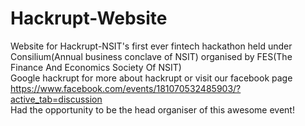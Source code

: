 # Hackrupt-Website
Website for Hackrupt-NSIT's first ever fintech hackathon held under Consilium(Annual business conclave of NSIT) organised by FES(The Finance And Economics Society Of NSIT)
<br>
Google hackrupt for more about hackrupt or visit our facebook page 
https://www.facebook.com/events/181070532485903/?active_tab=discussion
<br> 
Had the opportunity to be the head organiser of this awesome event!
